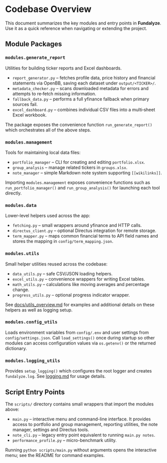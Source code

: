 # Codebase Overview

This document summarizes the key modules and entry points in **Fundalyze**. Use it as a quick reference when navigating or extending the project.

## Module Packages

### `modules.generate_report`
Utilities for building ticker reports and Excel dashboards.
- `report_generator.py` – fetches profile data, price history and financial statements via OpenBB, saving each dataset under `output/<TICKER>/`.
- `metadata_checker.py` – scans downloaded metadata for errors and attempts to re‑fetch missing information.
- `fallback_data.py` – performs a full yfinance fallback when primary sources fail.
- `excel_dashboard.py` – combines individual CSV files into a multi‑sheet Excel workbook.

The package exposes the convenience function `run_generate_report()` which orchestrates all of the above steps.

### `modules.management`
Tools for maintaining local data files:
- `portfolio_manager` – CLI for creating and editing `portfolio.xlsx`.
- `group_analysis` – manage related tickers in `groups.xlsx`.
- `note_manager` – simple Markdown note system supporting `[[wikilinks]]`.

Importing `modules.management` exposes convenience functions such as
`run_portfolio_manager()` and `run_group_analysis()` for launching each tool
directly.

### `modules.data`
Lower-level helpers used across the app:
- `fetching.py` – small wrappers around yfinance and HTTP calls.
- `directus_client.py` – optional Directus integration for remote storage.
- `term_mapper.py` – maps common financial terms to API field names and stores the mapping in `config/term_mapping.json`.

### `modules.utils`
Small helper utilities reused across the codebase:
- `data_utils.py` – safe CSV/JSON loading helpers.
- `excel_utils.py` – convenience wrappers for writing Excel tables.
- `math_utils.py` – calculations like moving averages and percentage change.
- `progress_utils.py` – optional progress indicator wrapper.

See [docs/utils_overview.md](utils_overview.md) for examples and additional
details on these helpers as well as logging setup.

### `modules.config_utils`
Loads environment variables from `config/.env` and user settings from `config/settings.json`. Call `load_settings()` once during startup so other modules can access configuration values via `os.getenv()` or the returned dictionary.

### `modules.logging_utils`
Provides `setup_logging()` which configures the root logger and creates
`fundalyze.log`. See [logging.md](logging.md) for usage details.

## Script Entry Points

The `scripts/` directory contains small wrappers that import the modules above:
- `main.py` – interactive menu and command-line interface. It provides access to portfolio and group management, reporting utilities, the note manager, settings and Directus tools.
- `note_cli.py` – legacy entry point equivalent to running `main.py notes`.
- `performance_profile.py` – micro-benchmark utility.

Running `python scripts/main.py` without arguments opens the interactive menu; see the README for command examples.
